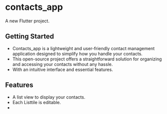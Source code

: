 # contacts_app

A new Flutter project.

## Getting Started

- Contacts_app is a lightweight and user-friendly contact management application designed to simplify how you handle your contacts. 
- This open-source project offers a straightforward solution for organizing and accessing your contacts without any hassle.
- With an intuitive interface and essential features.

## Features 
- A list view to display your contacts.
- Each Listtile is editable.
- 

